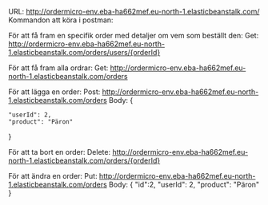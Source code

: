 
URL: http://ordermicro-env.eba-ha662mef.eu-north-1.elasticbeanstalk.com/
Kommandon att köra i postman:

För att få fram en specifik order med detaljer om vem som beställt den:
Get:
http://ordermicro-env.eba-ha662mef.eu-north-1.elasticbeanstalk.com/orders/users/{orderId}


För att få fram alla ordrar:
Get:
http://ordermicro-env.eba-ha662mef.eu-north-1.elasticbeanstalk.com/orders

För att lägga en order:
Post:
http://ordermicro-env.eba-ha662mef.eu-north-1.elasticbeanstalk.com/orders
Body:
{
    
    "userId": 2,
    "product": "Päron"
    
}

För att ta bort en order:
Delete:
http://ordermicro-env.eba-ha662mef.eu-north-1.elasticbeanstalk.com/orders/{orderId}

För att ändra en order:
Put:
http://ordermicro-env.eba-ha662mef.eu-north-1.elasticbeanstalk.com/orders
Body:
{
    "id":2,
    "userId": 2,
    "product": "Päron"
}
